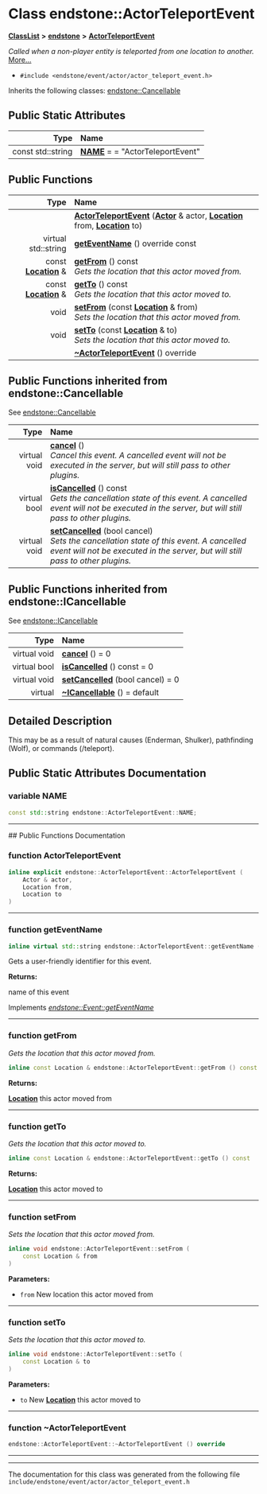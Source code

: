 

# Class endstone::ActorTeleportEvent



[**ClassList**](annotated.md) **>** [**endstone**](namespaceendstone.md) **>** [**ActorTeleportEvent**](classendstone_1_1ActorTeleportEvent.md)



_Called when a non-player entity is teleported from one location to another._ [More...](#detailed-description)

* `#include <endstone/event/actor/actor_teleport_event.h>`



Inherits the following classes: [endstone::Cancellable](classendstone_1_1Cancellable.md)
































## Public Static Attributes

| Type | Name |
| ---: | :--- |
|  const std::string | [**NAME**](#variable-name)   = = "ActorTeleportEvent"<br> |










































## Public Functions

| Type | Name |
| ---: | :--- |
|   | [**ActorTeleportEvent**](#function-actorteleportevent) ([**Actor**](classendstone_1_1Actor.md) & actor, [**Location**](classendstone_1_1Location.md) from, [**Location**](classendstone_1_1Location.md) to) <br> |
| virtual std::string | [**getEventName**](#function-geteventname) () override const<br> |
|  const [**Location**](classendstone_1_1Location.md) & | [**getFrom**](#function-getfrom) () const<br>_Gets the location that this actor moved from._  |
|  const [**Location**](classendstone_1_1Location.md) & | [**getTo**](#function-getto) () const<br>_Gets the location that this actor moved to._  |
|  void | [**setFrom**](#function-setfrom) (const [**Location**](classendstone_1_1Location.md) & from) <br>_Sets the location that this actor moved from._  |
|  void | [**setTo**](#function-setto) (const [**Location**](classendstone_1_1Location.md) & to) <br>_Sets the location that this actor moved to._  |
|   | [**~ActorTeleportEvent**](#function-actorteleportevent) () override<br> |


## Public Functions inherited from endstone::Cancellable

See [endstone::Cancellable](classendstone_1_1Cancellable.md)

| Type | Name |
| ---: | :--- |
| virtual void | [**cancel**](classendstone_1_1Cancellable.md#function-cancel) () <br>_Cancel this event. A cancelled event will not be executed in the server, but will still pass to other plugins._  |
| virtual bool | [**isCancelled**](classendstone_1_1Cancellable.md#function-iscancelled) () const<br>_Gets the cancellation state of this event. A cancelled event will not be executed in the server, but will still pass to other plugins._  |
| virtual void | [**setCancelled**](classendstone_1_1Cancellable.md#function-setcancelled) (bool cancel) <br>_Sets the cancellation state of this event. A cancelled event will not be executed in the server, but will still pass to other plugins._  |


## Public Functions inherited from endstone::ICancellable

See [endstone::ICancellable](classendstone_1_1ICancellable.md)

| Type | Name |
| ---: | :--- |
| virtual void | [**cancel**](classendstone_1_1ICancellable.md#function-cancel) () = 0<br> |
| virtual bool | [**isCancelled**](classendstone_1_1ICancellable.md#function-iscancelled) () const = 0<br> |
| virtual void | [**setCancelled**](classendstone_1_1ICancellable.md#function-setcancelled) (bool cancel) = 0<br> |
| virtual  | [**~ICancellable**](classendstone_1_1ICancellable.md#function-icancellable) () = default<br> |
















































































## Detailed Description


This may be as a result of natural causes (Enderman, Shulker), pathfinding (Wolf), or commands (/teleport). 


    
## Public Static Attributes Documentation




### variable NAME 

```C++
const std::string endstone::ActorTeleportEvent::NAME;
```




<hr>
## Public Functions Documentation




### function ActorTeleportEvent 

```C++
inline explicit endstone::ActorTeleportEvent::ActorTeleportEvent (
    Actor & actor,
    Location from,
    Location to
) 
```




<hr>



### function getEventName 

```C++
inline virtual std::string endstone::ActorTeleportEvent::getEventName () override const
```



Gets a user-friendly identifier for this event.




**Returns:**

name of this event 





        
Implements [*endstone::Event::getEventName*](classendstone_1_1Event.md#function-geteventname)


<hr>



### function getFrom 

_Gets the location that this actor moved from._ 
```C++
inline const Location & endstone::ActorTeleportEvent::getFrom () const
```





**Returns:**

[**Location**](classendstone_1_1Location.md) this actor moved from 





        

<hr>



### function getTo 

_Gets the location that this actor moved to._ 
```C++
inline const Location & endstone::ActorTeleportEvent::getTo () const
```





**Returns:**

[**Location**](classendstone_1_1Location.md) this actor moved to 





        

<hr>



### function setFrom 

_Sets the location that this actor moved from._ 
```C++
inline void endstone::ActorTeleportEvent::setFrom (
    const Location & from
) 
```





**Parameters:**


* `from` New location this actor moved from 




        

<hr>



### function setTo 

_Sets the location that this actor moved to._ 
```C++
inline void endstone::ActorTeleportEvent::setTo (
    const Location & to
) 
```





**Parameters:**


* `to` New [**Location**](classendstone_1_1Location.md) this actor moved to 




        

<hr>



### function ~ActorTeleportEvent 

```C++
endstone::ActorTeleportEvent::~ActorTeleportEvent () override
```




<hr>

------------------------------
The documentation for this class was generated from the following file `include/endstone/event/actor/actor_teleport_event.h`

